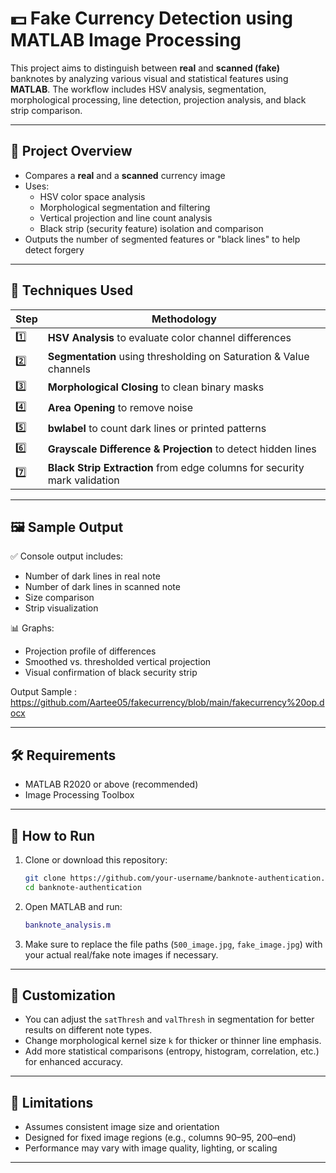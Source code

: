 # 💵 Fake Currency Detection using MATLAB Image Processing

This project aims to distinguish between **real** and **scanned (fake)** banknotes by analyzing various visual and statistical features using **MATLAB**. The workflow includes HSV analysis, segmentation, morphological processing, line detection, projection analysis, and black strip comparison.

---

## 📌 Project Overview

- Compares a **real** and a **scanned** currency image
- Uses:
  - HSV color space analysis
  - Morphological segmentation and filtering
  - Vertical projection and line count analysis
  - Black strip (security feature) isolation and comparison
- Outputs the number of segmented features or "black lines" to help detect forgery

---

## 🧪 Techniques Used

| Step | Methodology |
|------|-------------|
| 1️⃣   | **HSV Analysis** to evaluate color channel differences |
| 2️⃣   | **Segmentation** using thresholding on Saturation & Value channels |
| 3️⃣   | **Morphological Closing** to clean binary masks |
| 4️⃣   | **Area Opening** to remove noise |
| 5️⃣   | **bwlabel** to count dark lines or printed patterns |
| 6️⃣   | **Grayscale Difference & Projection** to detect hidden lines |
| 7️⃣   | **Black Strip Extraction** from edge columns for security mark validation |

---

## 🖼️ Sample Output

✅ Console output includes:
- Number of dark lines in real note
- Number of dark lines in scanned note
- Size comparison
- Strip visualization

📊 Graphs:
- Projection profile of differences
- Smoothed vs. thresholded vertical projection
- Visual confirmation of black security strip

Output Sample : https://github.com/Aartee05/fakecurrency/blob/main/fakecurrency%20op.docx

---

## 🛠️ Requirements

- MATLAB R2020 or above (recommended)
- Image Processing Toolbox

---

## 🚀 How to Run

1. Clone or download this repository:
    ```bash
    git clone https://github.com/your-username/banknote-authentication.git
    cd banknote-authentication
    ```

2. Open MATLAB and run:
    ```matlab
    banknote_analysis.m
    ```

3. Make sure to replace the file paths (`500_image.jpg`, `fake_image.jpg`) with your actual real/fake note images if necessary.

---

## 🧩 Customization

- You can adjust the `satThresh` and `valThresh` in segmentation for better results on different note types.
- Change morphological kernel size `k` for thicker or thinner line emphasis.
- Add more statistical comparisons (entropy, histogram, correlation, etc.) for enhanced accuracy.

---

## 🛑 Limitations

- Assumes consistent image size and orientation
- Designed for fixed image regions (e.g., columns 90–95, 200–end)
- Performance may vary with image quality, lighting, or scaling

---

